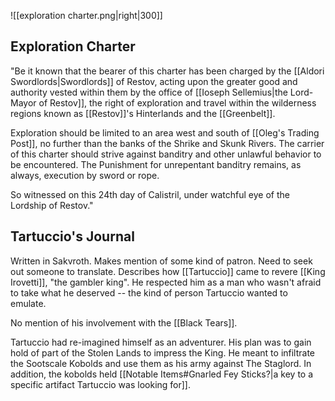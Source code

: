 ![[exploration charter.png|right|300]]
## Exploration Charter
"Be it known that the bearer of this charter has been charged by the [[Aldori Swordlords|Swordlords]] of Restov, acting upon the greater good and authority vested within them by the office of [[Ioseph Sellemius|the Lord-Mayor of Restov]], the right of exploration and travel within the wilderness regions known as [[Restov]]'s Hinterlands and the [[Greenbelt]].

Exploration should be limited to an area west and south of [[Oleg's Trading Post]], no further than the banks of the Shrike and Skunk Rivers. The carrier of this charter should strive against banditry and other unlawful behavior to be encountered. The Punishment for unrepentant banditry remains, as always, execution by sword or rope.

So witnessed on this 24th day of Calistril, under watchful eye of the Lordship of Restov."

## Tartuccio's Journal
Written in Sakvroth. Makes mention of some kind of patron. Need to seek out someone to translate.
Describes how [[Tartuccio]] came to revere [[King Irovetti]], "the gambler king". He respected him as a man who wasn't afraid to take what he deserved -- the kind of person Tartuccio wanted to emulate.

No mention of his involvement with the [[Black Tears]].

Tartuccio had re-imagined himself as an adventurer. His plan was to gain hold of part of the Stolen Lands to impress the King. He meant to infiltrate the Sootscale Kobolds and use them as his army against The Staglord. In addition, the kobolds held [[Notable Items#Gnarled Fey Sticks?|a key to a specific artifact Tartuccio was looking for]].